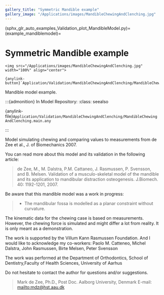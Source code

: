 ```yaml
---
gallery_title: "Symmetric Mandible example"
gallery_image: "/Applications/images/MandibleChewingAndClenching.jpg"
---
```


(sphx_glr_auto_examples_Validation_plot_MandibleModel.py)=
(example_mandiblemodel)=
# Symmetric Mandible example

````{div} margin sd-text-center
<img src="/Applications/images/MandibleChewingAndClenching.jpg" width="100%" align="center">

{anylink-button}`Application/Validation/MandibleChewingAndClenching/MandibleChewingAndClenching.main.any`
````


Mandible model example.



:::{admonition} In Model Repository:
:class: seealso

{anylink-file}`Application/Validation/MandibleChewingAndClenching/MandibleChewingAndClenching.main.any`

:::

Model simulating chewing and comparing values to measurements from de Zee et al., J. of Biomechanics 2007.

You can read more about this model and its validation in the following article:

> de Zee, M., M. Dalstra, P.M. Cattaneo, J. Rasmussen, P. Svensson, and B. Melsen. Validation of a
> musculo-skeletal model of the mandible and its application to mandibular distraction osteogenesis.
> J.Biomech. 40: 1192-1201, 2007.

Be aware that this mandible model was a work in progress:

> - The mandibular fossa is modelled as a planar constraint without curvature.

The kinematic data for the chewing case is based on measurements. However, the chewing force
is simulated and might differ a lot from reality. It is only meant as a demonstration.

The work is supported by the Villum Kann Rasmussen Foundation. And I would like to acknowledge my co-workers:
Paolo M. Catteneo, Michel Dalstra, John Rasmussen, Birte Melsen, Peter Svensson

The work was performed at the Department of Orthodontics, School of Dentistry,Faculty of Health Sciences,
University of Aarhus

Do not hesitate to contact the author for questions and/or suggestions.

> Mark de Zee, Ph.D., Post Doc.
> Aalborg University, Denmark
> E-mail: <mailto:mdz@hst.aau.dk>

